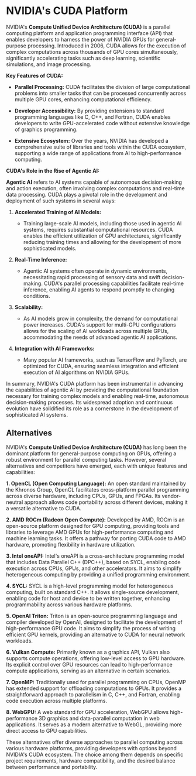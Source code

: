 # NVIDIA's CUDA Platform

NVIDIA's **Compute Unified Device Architecture (CUDA)** is a parallel computing platform and application programming interface (API) that enables developers to harness the power of NVIDIA GPUs for general-purpose processing. Introduced in 2006, CUDA allows for the execution of complex computations across thousands of GPU cores simultaneously, significantly accelerating tasks such as deep learning, scientific simulations, and image processing.

**Key Features of CUDA:**

- **Parallel Processing:** CUDA facilitates the division of large computational problems into smaller tasks that can be processed concurrently across multiple GPU cores, enhancing computational efficiency.

- **Developer Accessibility:** By providing extensions to standard programming languages like C, C++, and Fortran, CUDA enables developers to write GPU-accelerated code without extensive knowledge of graphics programming.

- **Extensive Ecosystem:** Over the years, NVIDIA has developed a comprehensive suite of libraries and tools within the CUDA ecosystem, supporting a wide range of applications from AI to high-performance computing.

**CUDA's Role in the Rise of Agentic AI:**

**Agentic AI** refers to AI systems capable of autonomous decision-making and action execution, often involving complex computations and real-time data processing. CUDA plays a pivotal role in the development and deployment of such systems in several ways:

1. **Accelerated Training of AI Models:**
   - Training large-scale AI models, including those used in agentic AI systems, requires substantial computational resources. CUDA enables the efficient utilization of GPU architectures, significantly reducing training times and allowing for the development of more sophisticated models.

2. **Real-Time Inference:**
   - Agentic AI systems often operate in dynamic environments, necessitating rapid processing of sensory data and swift decision-making. CUDA's parallel processing capabilities facilitate real-time inference, enabling AI agents to respond promptly to changing conditions.

3. **Scalability:**
   - As AI models grow in complexity, the demand for computational power increases. CUDA's support for multi-GPU configurations allows for the scaling of AI workloads across multiple GPUs, accommodating the needs of advanced agentic AI applications.

4. **Integration with AI Frameworks:**
   - Many popular AI frameworks, such as TensorFlow and PyTorch, are optimized for CUDA, ensuring seamless integration and efficient execution of AI algorithms on NVIDIA GPUs.

In summary, NVIDIA's CUDA platform has been instrumental in advancing the capabilities of agentic AI by providing the computational foundation necessary for training complex models and enabling real-time, autonomous decision-making processes. Its widespread adoption and continuous evolution have solidified its role as a cornerstone in the development of sophisticated AI systems. 

## Alternatives

NVIDIA's **Compute Unified Device Architecture (CUDA)** has long been the dominant platform for general-purpose computing on GPUs, offering a robust environment for parallel computing tasks. However, several alternatives and competitors have emerged, each with unique features and capabilities:

**1. OpenCL (Open Computing Language):**
An open standard maintained by the Khronos Group, OpenCL facilitates cross-platform parallel programming across diverse hardware, including CPUs, GPUs, and FPGAs. Its vendor-neutral approach allows code portability across different devices, making it a versatile alternative to CUDA. 

**2. AMD ROCm (Radeon Open Compute):**
Developed by AMD, ROCm is an open-source platform designed for GPU computing, providing tools and libraries to leverage AMD GPUs for high-performance computing and machine learning tasks. It offers a pathway for porting CUDA code to AMD hardware, promoting flexibility in hardware utilization. 

**3. Intel oneAPI:**
Intel's oneAPI is a cross-architecture programming model that includes Data Parallel C++ (DPC++), based on SYCL, enabling code execution across CPUs, GPUs, and other accelerators. It aims to simplify heterogeneous computing by providing a unified programming environment. 

**4. SYCL:**
SYCL is a high-level programming model for heterogeneous computing, built on standard C++. It allows single-source development, enabling code for host and device to be written together, enhancing programmability across various hardware platforms. 

**5. OpenAI Triton:**
Triton is an open-source programming language and compiler developed by OpenAI, designed to facilitate the development of high-performance GPU code. It aims to simplify the process of writing efficient GPU kernels, providing an alternative to CUDA for neural network workloads. 

**6. Vulkan Compute:**
Primarily known as a graphics API, Vulkan also supports compute operations, offering low-level access to GPU hardware. Its explicit control over GPU resources can lead to high-performance compute applications, serving as an alternative in certain scenarios. 

**7. OpenMP:**
Traditionally used for parallel programming on CPUs, OpenMP has extended support for offloading computations to GPUs. It provides a straightforward approach to parallelism in C, C++, and Fortran, enabling code execution across multiple platforms. 

**8. WebGPU:**
A web standard for GPU acceleration, WebGPU allows high-performance 3D graphics and data-parallel computation in web applications. It serves as a modern alternative to WebGL, providing more direct access to GPU capabilities. 

These alternatives offer diverse approaches to parallel computing across various hardware platforms, providing developers with options beyond NVIDIA's CUDA ecosystem. The choice among them depends on specific project requirements, hardware compatibility, and the desired balance between performance and portability. 